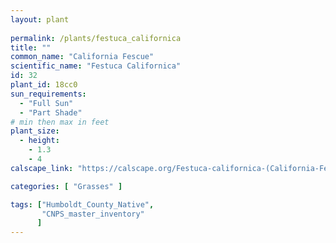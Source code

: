 ```yaml
---
layout: plant
 
permalink: /plants/festuca_californica
title: ""
common_name: "California Fescue"
scientific_name: "Festuca Californica"
id: 32
plant_id: 18cc0
sun_requirements:
  - "Full Sun"
  - "Part Shade"
# min then max in feet
plant_size:
  - height: 
    - 1.3
    - 4
calscape_link: "https://calscape.org/Festuca-californica-(California-Fescue)"

categories: [ "Grasses" ]

tags: ["Humboldt_County_Native",
       "CNPS_master_inventory"
      ]
---
```


